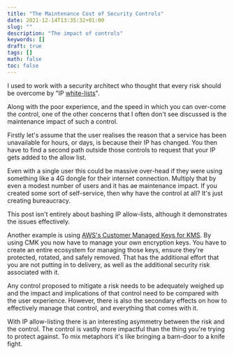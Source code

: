 ```yaml
---
title: "The Maintenance Cost of Security Controls"
date: 2021-12-14T13:35:32+01:00
slug: ""
description: "The impact of controls"
keywords: []
draft: true
tags: []
math: false
toc: false
---
```


I used to work with a security architect who thought that every risk should be overcome by "IP [white-lists](https://www.ncsc.gov.uk/blog-post/terminology-its-not-black-and-white)".

Along with the poor experience, and the speed in which you can over-come the control, one of the other concerns that I often don't see discussed is the maintenance impact of such a control.

Firstly let's assume that the user realises the reason that a service has been unavailable for hours, or days, is because their IP has changed. You then have to find a second path outside those controls to request that your IP gets added to the allow list.

Even with a single user this could be massive over-head if they were using something like a 4G dongle for their internet connection. Multiply that by even a modest number of users and it has ae maintenance impact. If you created some sort of self-service, then why have the control at all? It's just creating bureaucracy.

This post isn't entirely about bashing IP allow-lists, although it demonstrates the issues effectively.

Another example is using [AWS's Customer Managed Keys for KMS](https://docs.aws.amazon.com/whitepapers/latest/kms-best-practices/aws-managed-and-customer-managed-cmks.html). By using CMK you now have to manage your own encryption keys. You have to create an entire ecosystem for managing those keys, ensure they're protected, rotated, and safely removed. That has the additional effort that you are not putting in to delivery, as well as the additional security risk associated with it.

Any control proposed to mitigate a risk needs to be adequately weighed up and the impact and implications of that control need to be compared with the user experience. However, there is also the secondary effects on how to effectively manage that control, and everything that comes with it.

<!--alex ignore knife fight -->
With IP allow-listing there is an interesting asymmetry between the risk and the control. The control is vastly more impactful than the thing you're trying to protect against. To mix metaphors it's like bringing a barn-door to a knife fight.
